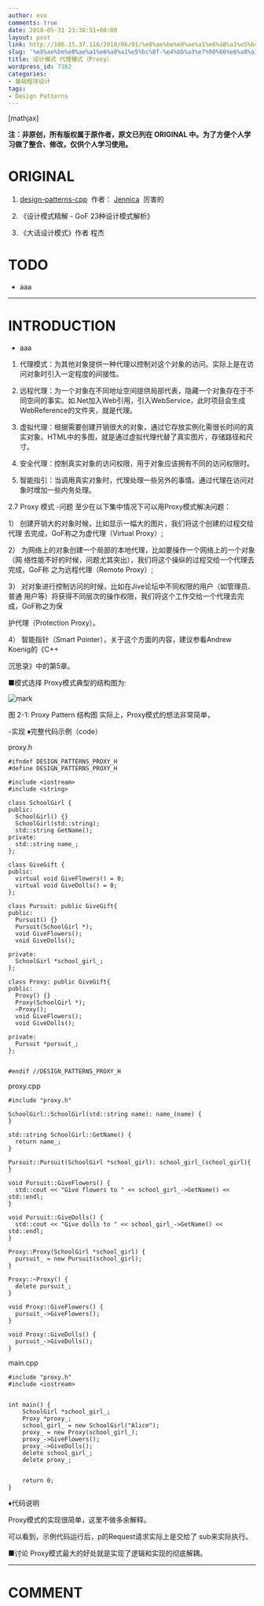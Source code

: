 ```yaml
---
author: evo
comments: true
date: 2018-05-31 23:38:51+00:00
layout: post
link: http://106.15.37.116/2018/06/01/%e8%ae%be%e8%ae%a1%e6%a8%a1%e5%bc%8f-%e4%bb%a3%e7%90%86%e6%a8%a1%e5%bc%8f%ef%bc%88proxy%ef%bc%89/
slug: '%e8%ae%be%e8%ae%a1%e6%a8%a1%e5%bc%8f-%e4%bb%a3%e7%90%86%e6%a8%a1%e5%bc%8f%ef%bc%88proxy%ef%bc%89'
title: 设计模式 代理模式（Proxy）
wordpress_id: 7162
categories:
- 基础程序设计
tags:
- Design Patterns
---
```


<!-- more -->

[mathjax]

**注：非原创，所有版权属于原作者，原文已列在 ORIGINAL 中。为了方便个人学习做了整合、修改，仅供个人学习使用。**


# ORIGINAL






  1. [design-patterns-cpp](https://github.com/yogykwan/design-patterns-cpp)  作者： [Jennica](http://jennica.space/)  厉害的


  2. 《设计模式精解 - GoF 23种设计模式解析》


  3. 《大话设计模式》作者 程杰




# TODO






  * aaa





* * *





# INTRODUCTION






  * aaa





  1. 代理模式：为其他对象提供一种代理以控制对这个对象的访问。实际上是在访问对象时引入一定程度的间接性。


  2. 远程代理：为一个对象在不同地址空间提供局部代表，隐藏一个对象存在于不同空间的事实。如.Net加入Web引用，引入WebService，此时项目会生成WebReference的文件夹，就是代理。


  3. 虚拟代理：根据需要创建开销很大的对象，通过它存放实例化需很长时间的真实对象。HTML中的多图，就是通过虚拟代理代替了真实图片，存储路径和尺寸。


  4. 安全代理：控制真实对象的访问权限，用于对象应该拥有不同的访问权限时。


  5. 智能指引：当调用真实对象时，代理处理一些另外的事情。通过代理在访问对象时增加一些内务处理。








2.7 Proxy 模式
-问题
至少在以下集中情况下可以用Proxy模式解决问题：

1） 创建开销大的对象时候，比如显示一幅大的图片，我们将这个创建的过程交给代理 去完成，GoF称之为虚代理（Virtual Proxy）;

2） 为网络上的对象创建一个局部的本地代理，比如要操作一个网络上的一个对象（网 络性能不好的时候，问题尤其突出），我们将这个操纵的过程交给一个代理去完成，GoF称 之为远程代理（Remote Proxy）;

3） 对对象进行控制访问的时候，比如在Jive论坛中不同权限的用户（如管理员、普通 用户等）将获得不同层次的操作权限，我们将这个工作交给一个代理去完成，GoF称之为保

护代理（Protection Proxy）。

4） 智能指针（Smart Pointer），关于这个方面的内容，建议参看Andrew Koenig的《C++

沉思录》中的第5章。

■模式选择
Proxy模式典型的结构图为:


![mark](http://pacdb2bfr.bkt.clouddn.com/blog/image/180727/5Ah11e5CfA.png?imageslim)

图 2-1: Proxy Pattern 结构图 实际上，Proxy模式的想法非常简单，

-实现
♦完整代码示例（code）

proxy.h


    #ifndef DESIGN_PATTERNS_PROXY_H
    #define DESIGN_PATTERNS_PROXY_H

    #include <iostream>
    #include <string>

    class SchoolGirl {
    public:
      SchoolGirl() {}
      SchoolGirl(std::string);
      std::string GetName();
    private:
      std::string name_;
    };

    class GiveGift {
    public:
      virtual void GiveFlowers() = 0;
      virtual void GiveDolls() = 0;
    };

    class Pursuit: public GiveGift{
    public:
      Pursuit() {}
      Pursuit(SchoolGirl *);
      void GiveFlowers();
      void GiveDolls();

    private:
      SchoolGirl *school_girl_;
    };

    class Proxy: public GiveGift{
    public:
      Proxy() {}
      Proxy(SchoolGirl *);
      ~Proxy();
      void GiveFlowers();
      void GiveDolls();

    private:
      Pursuit *pursuit_;
    };


    #endif //DESIGN_PATTERNS_PROXY_H



proxy.cpp


    #include "proxy.h"

    SchoolGirl::SchoolGirl(std::string name): name_(name) {
    }

    std::string SchoolGirl::GetName() {
      return name_;
    }

    Pursuit::Pursuit(SchoolGirl *school_girl): school_girl_(school_girl){
    }

    void Pursuit::GiveFlowers() {
      std::cout << "Give flowers to " << school_girl_->GetName() << std::endl;
    }

    void Pursuit::GiveDolls() {
      std::cout << "Give dolls to " << school_girl_->GetName() << std::endl;
    }

    Proxy::Proxy(SchoolGirl *school_girl) {
      pursuit_ = new Pursuit(school_girl);
    }

    Proxy::~Proxy() {
      delete pursuit_;
    }

    void Proxy::GiveFlowers() {
      pursuit_->GiveFlowers();
    }

    void Proxy::GiveDolls() {
      pursuit_->GiveDolls();
    }


main.cpp


    #include "proxy.h"
    #include <iostream>


    int main() {
        SchoolGirl *school_girl_;
        Proxy *proxy_;
        school_girl_ = new SchoolGirl("Alice");
        proxy_ = new Proxy(school_girl_);
        proxy_->GiveFlowers();
        proxy_->GiveDolls();
        delete school_girl_;
        delete proxy_;


        return 0;
    }






♦代码说明

Proxy模式的实现很简单，这里不做多余解释。

可以看到，示例代码运行后，p的Request请求实际上是交给了 sub来实际执行。

■讨论
Proxy模式最大的好处就是实现了逻辑和实现的彻底解耦。








* * *





# COMMENT

